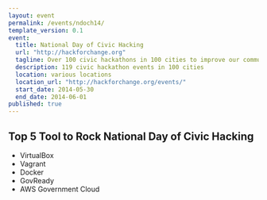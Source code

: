 ```yaml
---
layout: event
permalink: /events/ndoch14/
template_version: 0.1
event: 
  title: National Day of Civic Hacking
  url: "http://hackforchange.org"
  tagline: Over 100 civic hackathons in 100 cities to improve our communities and the governments that serve them.
  description: 119 civic hackathon events in 100 cities
  location: various locations
  location_url: "http://hackforchange.org/events/"
  start_date: 2014-05-30
  end_date: 2014-06-01
published: true
---
```


## Top 5 Tool to Rock National Day of Civic Hacking
- VirtualBox
- Vagrant
- Docker
- GovReady
- AWS Government Cloud






